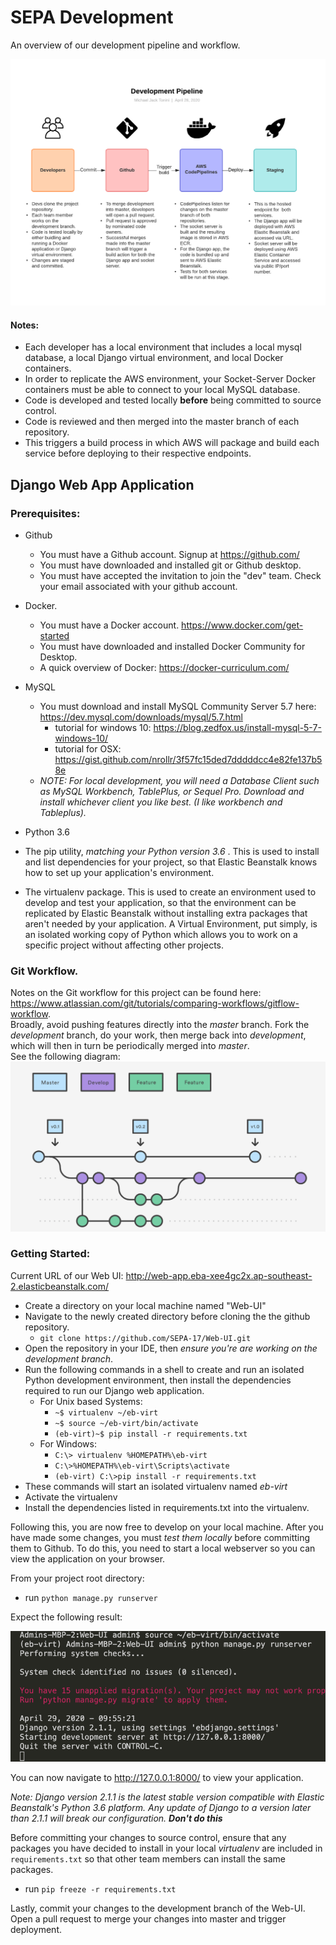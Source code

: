 # SEPA Development

An overview of our development pipeline and workflow. 


![Development Workflow](readme-resources/dev-workflow.png?raw=true "Dev Workflow")

#### Notes: 
* Each developer has a local environment that includes a local mysql database, a local Django virtual environment, and local Docker containers. 
* In order to replicate the AWS environment, your Socket-Server Docker containers must be able to connect to your local MySQL database. 
* Code is developed and tested locally **before** being committed to source control. 
* Code is reviewed and then merged into the master branch of each repository. 
* This triggers a build process in which AWS will package and build each service before deploying to their respective endpoints. 

## Django Web App Application 

### Prerequisites: 

* Github
    * You must have a Github account. Signup at <https://github.com/>
    * You must have downloaded and installed git or Github desktop.
    * You must have accepted the invitation to join the "dev" team. 
      Check your email associated with your github account.
* Docker. 
  * You must have a Docker account. <https://www.docker.com/get-started>
  * You must have downloaded and installed Docker Community for Desktop. 
  * A quick overview of Docker: <https://docker-curriculum.com/>

* MySQL
    * You must download and install MySQL Community Server 5.7 here: <https://dev.mysql.com/downloads/mysql/5.7.html>
        * tutorial for windows 10: <https://blog.zedfox.us/install-mysql-5-7-windows-10/>
	   * tutorial for OSX: <https://gist.github.com/nrollr/3f57fc15ded7dddddcc4e82fe137b58e>
  * *NOTE: For local development, you will need a Database Client such as MySQL Workbench, TablePlus, or Sequel Pro. Download and install whichever client you like best. (I like workbench and Tableplus).*

* Python 3.6
 
* The pip utility, *matching your Python version 3.6* . This is used to install and list dependencies for your project, so that Elastic Beanstalk knows how to set up your application's environment.
* The virtualenv package. This is used to create an environment used to develop and test your application, so that the environment can be replicated by Elastic Beanstalk without installing extra packages that aren't needed by your application. A Virtual Environment, put simply, is an isolated working copy of Python which
allows you to work on a specific project without affecting other projects.

### Git Workflow. 
Notes on the Git workflow for this project can be found here: <https://www.atlassian.com/git/tutorials/comparing-workflows/gitflow-workflow>.   
Broadly, avoid pushing features directly into the *master* branch. Fork the *development* branch, do your work, then merge back into *development*, which will then in turn be periodically merged into *master*.   
See the following diagram: 
![Git Workflow](readme-resources/git.png?raw=true "git")


### Getting Started: 

Current URL of our Web UI: <http://web-app.eba-xee4gc2x.ap-southeast-2.elasticbeanstalk.com/>

* Create a directory on your local machine named "Web-UI"
* Navigate to the newly created directory before cloning the the github repository. 
    * `git clone https://github.com/SEPA-17/Web-UI.git`
* Open the repository in your IDE, then *ensure you're are working on the development branch*.
* Run the following commands in a shell to create and run an isolated Python development environment, then install the dependencies required to run our Django web application.
    * For Unix based Systems: 
      * `~$ virtualenv ~/eb-virt`
      * `~$ source ~/eb-virt/bin/activate`
      * `(eb-virt)~$ pip install -r requirements.txt`
    * For Windows: 
      * `C:\> virtualenv %HOMEPATH%\eb-virt`
      * `C:\>%HOMEPATH%\eb-virt\Scripts\activate `
      * `(eb-virt) C:\>pip install -r requirements.txt`
* These commands will start an isolated virtualenv named *eb-virt*
* Activate the virtualenv
* Install the dependencies listed in requirements.txt into the virtualenv. 

Following this, you are now free to develop on your local machine.
After you have made some changes, you must *test them locally* before committing them to Github. To do this, you need to start a local webserver so you can view the application on your browser. 

From your project root directory: 

* run `python manage.py runserver`

Expect the following result:

![Local Server](readme-resources/localserver.png?raw=true "Local Server")


You can now navigate to <http://127.0.0.1:8000/> to view your application. 

*Note: Django version 2.1.1 is the latest stable version compatible with Elastic Beanstalk's Python 3.6 platform. Any update of Django to a version later than 2.1.1 will break our configuration. **Don't do this***

Before committing your changes to source control, ensure that any packages you have decided to install in your local *virtualenv* are included in `requirements.txt` so that other team members can install the same packages. 
* run `pip freeze -r requirements.txt`

Lastly, commit your changes to the development branch of the Web-UI. 
Open a pull request to merge your changes into master and trigger deployment. 

